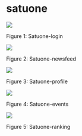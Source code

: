 # satuone

![](images/satuone-login.jpg)

Figure 1: Satuone-login


![](images/satuone-newsfeed.jpg)

Figure 2: Satuone-newsfeed


![](images/satuone-profile.jpg)

Figure 3: Satuone-profile


![](images/satuone-events.jpg)

Figure 4: Satuone-events


![](images/satuone-ranking.jpg)

Figure 5: Satuone-ranking
